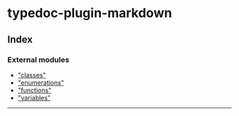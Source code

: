 
#  typedoc-plugin-markdown

## Index

### External modules

* ["classes"](modules/_classes_.md)
* ["enumerations"](modules/_enumerations_.md)
* ["functions"](modules/_functions_.md)
* ["variables"](modules/_variables_.md)

---

